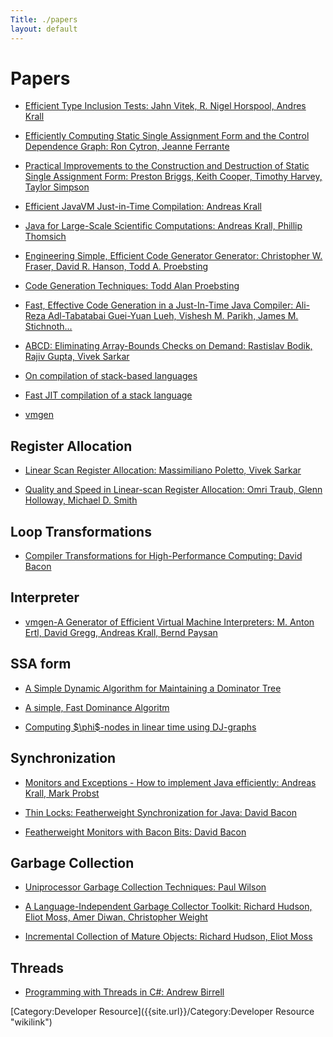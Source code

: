 ```yaml
---
Title: ./papers
layout: default
---
```


Papers
======

-   [Efficient Type Inclusion Tests: Jahn Vitek, R. Nigel Horspool,
    Andres Krall](http://citeseer.nj.nec.com/vitek97efficient.html)

-   [Efficiently Computing Static Single Assignment Form and the Control
    Dependence Graph: Ron Cytron, Jeanne
    Ferrante](http://citeseer.nj.nec.com/cytron91efficiently.html)

-   [Practical Improvements to the Construction and Destruction of
    Static Single Assignment Form: Preston Briggs, Keith Cooper, Timothy
    Harvey, Taylor Simpson](http://citeseer.nj.nec.com/193349.html)

-   [Efficient JavaVM Just-in-Time Compilation: Andreas
    Krall](http://citeseer.nj.nec.com/krall98efficient.html)

-   [Java for Large-Scale Scientific Computations: Andreas Krall,
    Phillip Thomsich](http://citeseer.nj.nec.com/452617.html)

-   [Engineering Simple, Efficient Code Generator Generator: Christopher
    W. Fraser, David R. Hanson, Todd A.
    Proebsting](http://citeseer.nj.nec.com/117522.html)

-   [Code Generation Techniques: Todd Alan
    Proebsting](http://citeseer.nj.nec.com/proebsting92code.html)

-   [Fast, Effective Code Generation in a Just-In-Time Java Compiler:
    Ali-Reza Adl-Tabatabai Guei-Yuan Lueh, Vishesh M. Parikh, James M.
    Stichnoth...](http://citeseer.nj.nec.com/74629.html)

-   [ABCD: Eliminating Array-Bounds Checks on Demand: Rastislav Bodik,
    Rajiv Gupta, Vivek
    Sarkar](http://citeseer.nj.nec.com/bodik00abcd.html)

-   [On compilation of stack-based
    languages](http://www.complang.tuwien.ac.at/projects/rafts.html)

-   [Fast JIT compilation of a stack
    language](http://www.research.microsoft.com/~cwfraser/pldi99codegen.pdf)

-   [vmgen](http://www.complang.tuwien.ac.at/anton/vmgen)

Register Allocation
-------------------

-   [Linear Scan Register Allocation: Massimiliano Poletto, Vivek
    Sarkar](http://citeseer.nj.nec.com/poletto99linear.html)

-   [Quality and Speed in Linear-scan Register Allocation: Omri Traub,
    Glenn Holloway, Michael D.
    Smith](http://citeseer.nj.nec.com/traub98quality.html)

Loop Transformations
--------------------

-   [Compiler Transformations for High-Performance Computing: David
    Bacon](http://citeseer.nj.nec.com/bacon93compiler.html)

Interpreter
-----------

-   [vmgen-A Generator of Efficient Virtual Machine Interpreters: M.
    Anton Ertl, David Gregg, Andreas Krall, Bernd
    Paysan](http://citeseer.nj.nec.com/470069.html)

SSA form
--------

-   [A Simple Dynamic Algorithm for Maintaining a Dominator
    Tree](http://citeseer.ist.psu.edu/116189.html)

-   [A simple, Fast Dominance
    Algoritm](http://citeseer.ist.psu.edu/cooper01simple.html)

-   [Computing \$\\phi\$-nodes in linear time using
    DJ-graphs](http://citeseer.ist.psu.edu/sreedhar94computing.html)

Synchronization
---------------

-   [Monitors and Exceptions - How to implement Java efficiently:
    Andreas Krall, Mark
    Probst](http://citeseer.nj.nec.com/krall98monitors.html)

-   [Thin Locks: Featherweight Synchronization for Java: David
    Bacon](http://citeseer.nj.nec.com/bacon98thin.html)

-   [Featherweight Monitors with Bacon Bits: David
    Bacon](http://citeseer.nj.nec.com/278639.html)

Garbage Collection
------------------

-   [Uniprocessor Garbage Collection Techniques: Paul
    Wilson](http://citeseer.nj.nec.com/wilson92uniprocessor.html)

-   [A Language-Independent Garbage Collector Toolkit: Richard Hudson,
    Eliot Moss, Amer Diwan, Christopher
    Weight](http://citeseer.nj.nec.com/41666.html)

-   [Incremental Collection of Mature Objects: Richard Hudson, Eliot
    Moss](http://citeseer.nj.nec.com/seligmann95incremental.html)

Threads
-------

-   [Programming with Threads in C\#: Andrew
    Birrell](http://research.microsoft.com/~birrell/papers/ThreadsCSharp.pdf)

[Category:Developer Resource]({{site.url}}/Category:Developer Resource "wikilink")
